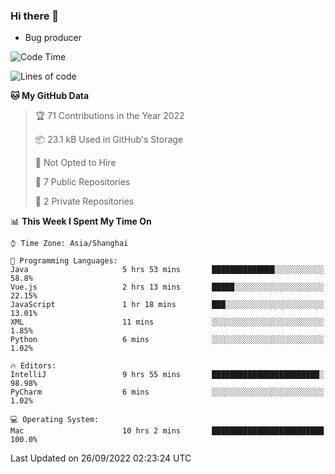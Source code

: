 ### Hi there 👋
* Bug producer
<!--START_SECTION:waka-->
![Code Time](http://img.shields.io/badge/Code%20Time-720%20hrs%2030%20mins-blue)

![Lines of code](https://img.shields.io/badge/From%20Hello%20World%20I%27ve%20Written-32%20Thousand%20lines%20of%20code-blue)

**🐱 My GitHub Data** 

> 🏆 71 Contributions in the Year 2022
 > 
> 📦 23.1 kB Used in GitHub's Storage 
 > 
> 🚫 Not Opted to Hire
 > 
> 📜 7 Public Repositories 
 > 
> 🔑 2 Private Repositories  
 > 
📊 **This Week I Spent My Time On** 

```text
⌚︎ Time Zone: Asia/Shanghai

💬 Programming Languages: 
Java                     5 hrs 53 mins       ██████████████░░░░░░░░░░░   58.8% 
Vue.js                   2 hrs 13 mins       █████░░░░░░░░░░░░░░░░░░░░   22.15% 
JavaScript               1 hr 18 mins        ███░░░░░░░░░░░░░░░░░░░░░░   13.01% 
XML                      11 mins             ░░░░░░░░░░░░░░░░░░░░░░░░░   1.85% 
Python                   6 mins              ░░░░░░░░░░░░░░░░░░░░░░░░░   1.02%

🔥 Editors: 
IntelliJ                 9 hrs 55 mins       ████████████████████████░   98.98% 
PyCharm                  6 mins              ░░░░░░░░░░░░░░░░░░░░░░░░░   1.02%

💻 Operating System: 
Mac                      10 hrs 2 mins       █████████████████████████   100.0%

```


 Last Updated on 26/09/2022 02:23:24 UTC
<!--END_SECTION:waka-->

